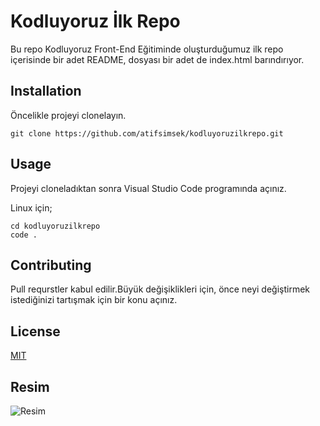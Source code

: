 # Kodluyoruz İlk Repo
Bu repo Kodluyoruz Front-End Eğitiminde oluşturduğumuz ilk repo içerisinde bir adet README, dosyası bir adet de index.html barındırıyor.

## Installation

Öncelikle projeyi clonelayın.
```
git clone https://github.com/atifsimsek/kodluyoruzilkrepo.git
```
## Usage
Projeyi cloneladıktan sonra Visual Studio Code programında açınız.

Linux için;
```
cd kodluyoruzilkrepo
code .
```
## Contributing
Pull requrstler kabul edilir.Büyük değişiklikleri için, önce neyi değiştirmek istediğinizi tartışmak için bir konu açınız.

## License

[MIT](https://choosealicense.com/licenses/mit/)

## Resim
![Resim](https://picsum.photos/200/300)
